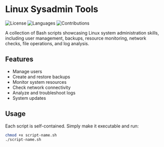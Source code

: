 # Linux Sysadmin Tools

![License](https://img.shields.io/github/license/tdiprima/linux-sysadmin-tools)
![Languages](https://img.shields.io/github/languages/top/tdiprima/linux-sysadmin-tools)
![Contributions](https://img.shields.io/badge/contributions-welcome-brightgreen)

A collection of Bash scripts showcasing Linux system administration skills, including user management, backups, resource monitoring, network checks, file operations, and log analysis.

## Features
- Manage users
- Create and restore backups
- Monitor system resources
- Check network connectivity
- Analyze and troubleshoot logs
- System updates

## Usage
Each script is self-contained. Simply make it executable and run:

```bash
chmod +x script-name.sh
./script-name.sh
```

<br>

